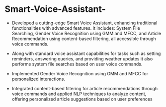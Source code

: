 # Smart-Voice-Assistant-
- Developed a cutting-edge Smart Voice Assistant, enhancing traditional functionalities with advanced features. 
  It includes:
  System File Searching, Gender Voice Recognition using GMM and MFCC, and Article Recommendation using content-based filtering, all accessible through voice commands. 

- Along with standard voice assistant capabilities for tasks such as setting reminders, answering queries, and providing weather updates it also performs system file searches based on user voice commands. 
- Implemented Gender Voice Recognition using GMM and MFCC for personalized interactions. 
- Integrated content-based filtering for article recommendations through voice commands and applied NLP techniques to analyze content, offering personalized article suggestions based on user preferences
